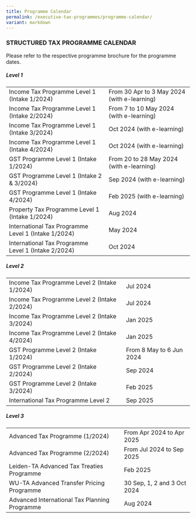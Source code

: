 ```yaml
---
title: Programme Calendar
permalink: /executive-tax-programmes/programme-calendar/
variant: markdown
---
```

### **STRUCTURED TAX PROGRAMME CALENDAR**

Please refer to the respective programme brochure for the programme dates.

##### **Level 1**

<table>
  <tbody><tr>
    <td>Income Tax Programme Level 1 (Intake 1/2024)</td>
    <td>From 30 Apr to 3 May 2024 (with e-learning)</td>
  </tr> 
  <tr>
    <td>Income Tax Programme Level 1 (Intake 2/2024)</td>
    <td>From 7 to 10 May 2024 (with e-learning)</td>
  </tr> 
  <tr>
    <td>Income Tax Programme Level 1 (Intake 3/2024)</td>
    <td>Oct 2024 (with e-learning)
</td> 
		  </tr><tr>
    <td>Income Tax Programme Level 1 (Intake 4/2024)</td>
    <td>Oct 2024 (with e-learning)</td>
  </tr> 
		
  
  <tr>
    <td>GST Programme Level 1 (Intake 1/2024)</td>
    <td>From 20 to 28 May 2024 (with e-learning)</td>
  </tr>  
  <tr>
    <td>GST Programme Level 1 (Intake 2 &amp; 3/2024)</td>
    <td>Sep 2024 (with e-learning)</td>
  </tr>  
	  <tr>
    <td>GST Programme Level 1 (Intake 4/2024)</td>
    <td>Feb 2025 (with e-learning)</td>
  </tr>  
  <tr>
    <td>Property Tax Programme Level 1 (Intake 1/2024)</td>
    <td>Aug 2024</td>
  </tr> 
	<tr>
   <td>International Tax Programme Level 1 (Intake 1/2024)</td>
    <td>May 2024</td>
  </tr>  
  <tr>
    <td>International Tax Programme Level 1 (Intake 2/2024)</td>
    <td>Oct 2024</td>
  </tr>  
</tbody></table>

 
##### **Level 2**

<table>
  <tbody><tr>
      <td>Income Tax Programme Level 2 (Intake 1/2024)</td>
      <td>Jul 2024</td> 
  </tr>  
  <tr>
      <td>Income Tax Programme Level 2 (Intake 2/2024)</td>
      <td>Jul 2024</td> 
  </tr>  
  <tr>
     <td>Income Tax Programme Level 2 (Intake 3/2024)</td>
      <td>Jan 2025</td> 
  </tr>  
	 <tr>
     <td>Income Tax Programme Level 2 (Intake 4/2024)</td>
      <td>Jan 2025</td> 
  </tr>  
  <tr>
		 <td>GST Programme Level 2 (Intake 1/2024)
		  </td>
      <td>From 8 May to 6 Jun 2024</td>
	</tr>  
  <tr>
		 <td>GST Programme Level 2 (Intake 2/2024)
		  </td>
      <td>Sep 2024</td>
  </tr>  
  <tr>
      <td>GST Programme Level 2 (Intake 3/2024)</td>
      <td>Feb 2025</td> 
  </tr>  
  <tr>
     <td>International Tax Programme Level 2</td>
      <td>Sep 2025</td>
   </tr>  
</tbody></table>

 
##### **Level 3**

<table>
  <tbody><tr>
    <td>Advanced Tax Programme (1/2024)</td>
    <td>From Apr 2024 to Apr 2025</td> 
  </tr>  
		<tr>
    <td>Advanced Tax Programme (2/2024)</td>
    <td>From Jul 2024 to Sep 2025</td> 
  </tr>  
  <tr>
    <td>Leiden-TA Advanced Tax Treaties Programme </td>
    <td>Feb 2025</td>
 </tr>  
  <tr>
   <td>WU-TA Advanced Transfer Pricing Programme</td>
    <td>30 Sep, 1, 2 and 3 Oct 2024</td>
  </tr>  
  <tr>
   <td>Advanced International Tax Planning Programme</td>
    <td>Aug 2024</td>
  </tr>  
</tbody></table>